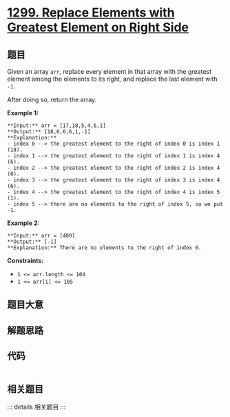 # [1299. Replace Elements with Greatest Element on Right Side](https://leetcode.com/problems/replace-elements-with-greatest-element-on-right-side)

## 题目

Given an array `arr`, replace every element in that array with the greatest
element among the elements to its right, and replace the last element with
`-1`.

After doing so, return the array.



**Example 1:**

    
    
    **Input:** arr = [17,18,5,4,6,1]
    **Output:** [18,6,6,6,1,-1]
    **Explanation:** 
    - index 0 --> the greatest element to the right of index 0 is index 1 (18).
    - index 1 --> the greatest element to the right of index 1 is index 4 (6).
    - index 2 --> the greatest element to the right of index 2 is index 4 (6).
    - index 3 --> the greatest element to the right of index 3 is index 4 (6).
    - index 4 --> the greatest element to the right of index 4 is index 5 (1).
    - index 5 --> there are no elements to the right of index 5, so we put -1.
    

**Example 2:**

    
    
    **Input:** arr = [400]
    **Output:** [-1]
    **Explanation:** There are no elements to the right of index 0.
    



**Constraints:**

  * `1 <= arr.length <= 104`
  * `1 <= arr[i] <= 105`


## 题目大意

## 解题思路

## 代码

```javascript

```

## 相关题目

::: details 相关题目
:::

